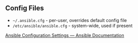 ## Config Files
- `~/.ansible.cfg` - per-user, overrides default config file
- `/etc/ansible/ansible.cfg` - system-wide, used if present

[Ansible Configuration Settings — Ansible Documentation](https://docs.ansible.com/ansible/latest/reference_appendices/config.html)
